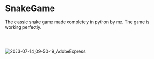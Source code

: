 # SnakeGame

The classic snake game made completely in python by me. The game is working perfectly.

<br>
<br>

![2023-07-14_09-50-19_AdobeExpress](https://github.com/DarkSaibot/DinoGame/assets/86971123/758f9db0-9ec6-43f1-b016-bfd233818e70)